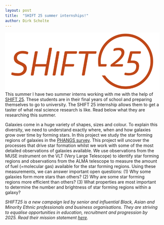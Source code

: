 ```yaml
---
layout: post
title:  "SHIFT 25 summer internships!"
author: Dirk Scholte
---
```

![alt text](/images/SHIFT-25-logo.png)  
This summer I have two summer interns working with me with the help of [SHIFT 25](https://www.shift25.org.uk/). These students are in their final years of school and preparing themselves to go to university. The SHIFT 25 internship allows them to get a taster of what real science research is like. Read below what they are researching this summer.

Galaxies come in a huge variety of shapes, sizes and colour. To explain this diversity, we need to understand exactly where, when and how galaxies grow over time by forming stars. In this project we study the star forming regions of galaxies in the [PHANGS survey](https://sites.google.com/view/phangs/home). This project will uncover the processes that drive star formation whilst we work with some of the most detailed observations of galaxies available. We use observations from the MUSE instrument on the VLT (Very Large Telescope) to identify star forming regions and observations from the ALMA telescope to measure the amount of fuel (=molecular gas) available for the star forming regions. Using these measurements, we can answer important open questions: (1) Why some galaxies form more stars than others? (2) Why are some star forming regions more efficient than others? (3) What properties are most important to determine the number and brightness of star forming regions within a galaxy?

*SHIFT25 is a new campaign led by senior and influential Black, Asian and Minority Ethnic professionals and business organisations. They are striving to equalise opportunities in education, recruitment and progression by 2025. Read their mission statement [here](https://www.shift25.org.uk/our-mission).*

